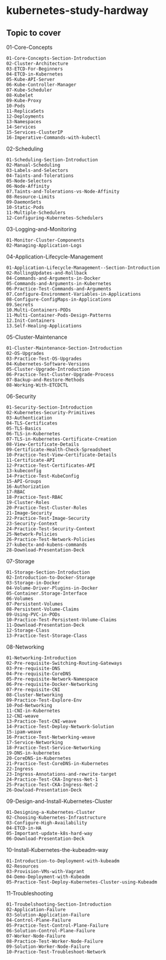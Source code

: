 # kubernetes-study-hardway

## Topic to cover




01-Core-Concepts

    01-Core-Concepts-Section-Introduction
    02-Cluster-Architecture
    03-ETCD-For-Beginners
    04-ETCD-in-Kubernetes
    05-Kube-API-Server
    06-Kube-Controller-Manager
    07-Kube-Scheduler
    08-Kubelet
    09-Kube-Proxy
    10-Pods
    11-ReplicaSets
    12-Deployments
    13-Namespaces
    14-Services
    15-Services-ClusterIP
    16-Imperative-Commands-with-kubectl

02-Scheduling

    01-Scheduling-Section-Introduction
    02-Manual-Scheduling
    03-Labels-and-Selectors
    04-Taints-and-Tolerations
    05-Node-Selectors
    06-Node-Affinity
    07.Taints-and-Tolerations-vs-Node-Affinity
    08-Resource-Limits
    09-DaemonSets
    10-Static-Pods
    11-Multiple-Schedulers
    12-Configuring-Kubernetes-Schedulers

03-Logging-and-Monitoring

    01-Monitor-Cluster-Components
    02-Managing-Application-Logs

04-Application-Lifecycle-Management

    01-Application-Lifecycle-Management--Section-Introduction
    02-RollingUpdates-and-Rollback
    04-Commands-and-Arguments-in-Docker
    05-Commands-and-Arguments-in-Kubernetes
    06-Practice-Test-Commands-and-Arguments
    07.Configure-Environment-Variables-in-Applications
    08-Configure-ConfigMaps-in-Applications
    09.Secrets
    10.Multi-Containers-PODs
    11-Multi-Container-Pods-Design-Patterns
    12.Init-Containers
    13.Self-Healing-Applications

05-Cluster-Maintenance

    01-Cluster-Maintenance-Section-Introduction
    02-OS-Upgrades
    03-Practice-Test-OS-Upgrades
    04-Kubernetes-Software-Versions
    05-Cluster-Upgrade-Introduction
    06-Practice-Test-Cluster-Upgrade-Process
    07-Backup-and-Restore-Methods
    08-Working-With-ETCDCTL

06-Security

    01-Security-Section-Introduction
    02-Kubernetes-Security-Primitives
    03-Authentication
    04-TLS-Certificates
    05-TLS-Basics
    06-TLS-in-Kubernetes
    07-TLS-in-Kubernetes-Certificate-Creation
    08-View-Certificate-Details
    09-Certificate-Health-Check-Spreadsheet
    10-Practice-Test-View-Certificate-Details
    11-Certificate-API
    12-Practice-Test-Certificates-API
    13-kubeconfig
    14-Practice-Test-KubeConfig
    15-API-Groups
    16-Authorization
    17-RBAC
    18-Practice-Test-RBAC
    19-Cluster-Roles
    20-Practice-Test-Cluster-Roles
    21-Image-Security
    22-Practice-Test-Image-Security
    23-Security-Context
    24-Practice-Test-Security-Context
    25-Network-Policies
    26-Practice-Test-Network-Policies
    27-kubectx-and-kubens-commands
    28-Download-Presentation-Deck

07-Storage

    01-Storage-Section-Introduction
    02-Introduction-to-Docker-Storage
    03-Storage-in-Docker
    04-Volume-Driver-Plugins-in-Docker
    05-Container.Storage-Interface
    06-Volumes
    07-Persistent-Volumes
    08-Persistent-Volume-Claims
    09-Using-PVC-in-PODs
    10-Practice-Test-Persistent-Volume-Claims
    11-Download-Presentation-Deck
    12-Storage-Class
    13-Practice-Test-Storage-Class

08-Networking

    01-Networking-Introduction
    02-Pre-requisite-Switching-Routing-Gateways
    03-Pre-requisite-DNS
    04-Pre-requisite-CoreDNS
    05-Pre-requisite-Network-Namespace
    06-Pre-requisite-Docker-Networking
    07-Pre-requisite-CNI
    08-Cluster-Networking
    09-Practice-Test-Explore-Env
    10-Pod-Networking
    11-CNI-in-Kubernetes
    12-CNI-weave
    13-Practice-Test-CNI-weave
    14-Practice-Test-Deploy-Network-Solution
    15-ipam-weave
    16-Practice-Test-Networking-weave
    17-Service-Networking
    18-Practice-Test-Service-Networking
    19-DNS-in-kubernetes
    20-CoreDNS-in-Kubernetes
    21-Practice-Test-CoreDNS-in-Kubernetes
    22-Ingress
    23-Ingress-Annotations-and-rewrite-target
    24-Practice-Test-CKA-Ingress-Net-1
    25-Practice-Test-CKA-Ingress-Net-2
    26-Dowload-Presentation-Deck

09-Design-and-Install-Kubernetes-Cluster

    01-Designing-a-Kubernetes-Cluster
    02-Choosing-Kubernetes-Infrastructure
    03-Configure-High-Availability
    04-ETCD-in-HA
    05-Important-update-k8s-hard-way
    06-Download-Presentation-Deck

10-Install-Kubernetes-the-kubeadm-way

    01-Introduction-to-Deployment-with-kubeadm
    02-Resources
    03-Provision-VMs-with-Vagrant
    04-Demo-Deployment-with-Kubeadm
    05-Practice-Test-Deploy-Kubernetes-Cluster-using-Kubeadm

11-Troubleshooting

    01-Troubelshooting-Section-Introduction
    02-Application-Failure
    03-Solution-Application-Failure
    04-Control-Plane-Failure
    05-Practice-Test-Control-Plane-Failure
    06-Solution-Control-Plane-Failure
    07-Worker-Node-Failure
    08-Practice-Test-Worker-Node-Failure
    09-Solution-Worker-Node-Failure
    10-Practice-Test-Troubleshoot-Network



